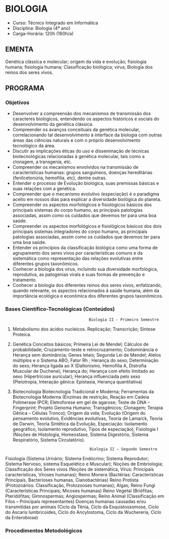 # BIOLOGIA 

* Curso: Técnico Integrado em Informática
* Disciplina: Biologia (4º ano)
* Carga-Horária: 120h (160h/a)

## EMENTA

Genética clássica e molecular; origem da vida e evolução; fisiologia humana; fisiologia humana; Classificação
biológica; vírus; Biologia dos reinos dos seres vivos.
## PROGRAMA
### Objetivos

*   Desenvolver a compreensão dos mecanismos de transmissão dos caracteres biológicos, entendendo os
    aspectos históricos e sociais do desenvolvimento da genética clássica.
*   Compreender os avanços conceituais da genética molecular, correlacionando tal desenvolvimento à interface
    da biologia com outras áreas das ciências naturais e com o próprio desenvolvimento tecnológico da área.
*   Discutir as implicações éticas do uso e disseminação de técnicas biotecnológicas relacionadas à genética
    molecular, tais como a clonagem, a transgenia, etc.
*   Compreender os mecanismos envolvidos na transmissão de características humanas: grupos sanguíneos,
    doenças hereditárias (fenilcetonúria, hemofilia, etc), dentre outras.
*    Entender o processo de Evolução biológica, suas premissas básicas e suas relações com a genética.
*   Compreender que o mecanismo evolutivo (especiação) é o paradigma aceito em nossos dias para explicar a
    diversidade biológica do planeta.
*   Compreender os aspectos morfológicos e fisiológicos básicos dos principais sistemas do corpo humano, as
    principais patologias associadas, assim como os cuidados que devemos ter para uma boa saúde.
*   Compreender os aspectos morfológicos e fisiológicos básicos dos dois principais sistemas integradores do
    corpo humano, as principais patologias associadas, assim como os cuidados que devemos ter para uma boa
    saúde.
*   Entender os princípios da classificação biológica como uma forma de agrupamento dos seres vivos por
    características comuns e da sistemática como representação das relações evolutivas entre diferentes grupos
    taxonômicos.
*   Conhecer a biologia dos vírus, incluindo sua diversidade morfológica, reprodutiva, as patogenias virais e suas
    formas de prevenção e tratamento.
*   Conhecer a biologia dos diferentes reinos dos seres vivos, enfatizando, quando relevante, os aspectos
    relacionados à saúde humana, além da importância ecológica e econômica dos diferentes grupos taxonômicos.
### Bases Científico-Tecnológicas (Conteúdos)

                                         Biologia II - Primeiro Semestre
1. Metabolismo dos ácidos nucleicos.
Replicação; Transcrição; Síntese Proteica.

2. Genética
Conceitos básicos; Primeira Lei de Mendel; Cálculos de probabilidade; Cruzamento-teste e retrocruzamento;
   Codominância e Herança sem dominância; Genes letais; Segunda Lei de Mendel; Alelos múltiplos e o Sistema
   ABO; Fator Rh ; Herança do sexo; Determinação do sexo; Herança ligada ao X (Daltonismo, Hemofilia A,
   Distrofia Muscular de Duchene); Herança do; Herança com efeito limitado ao sexo (Hipertricose auricular);
   Herança influenciada pelo sexo (Pleiotropia, Interação gênica: Epistasia, Herança quantitativa)

3. Biotecnologia
Biotecnologia Tradicional e Moderna; Ferramentas da Biotecnologia Moderna (Enzimas de restrição, Reação em
Cadeia Polimerase (PCR; Eletroforese em gel de agarose; Teste de DNA – Fingerprint; Projeto Genoma Humano;
Transgênicos; Clonagem; Terapia Gênica – Células Tronco); Origem da vida; Evolução (Origem do pensamento
evolutivo, Evidências evolutivas, Teoria de Lamarck, Teoria de Darwin, Teoria Sintética da Evolução, Especiação:
Isolamento geográfico, Isolamento reprodutivo, Tipos de especiação); Fisiologia I (Noções de Histologia,
Homeostase, Sistema Digestório, Sistema Respiratório, Sistema Circulatório).

                                         Biologia II – Segundo Semestre
Fisiologia (Sistema Urinário; Sistema Endócrino; Sistema Reprodutor; Sistema Nervoso, sistema Esquelético e
Muscular); Noções de Embriologia; Classificação dos Seres vivos (Noções de sistemática, Vírus: Principais
características, Viroses humanas); Reino Monera (Bactérias: Características Principais, Bacterioses humanas,
Cianobactérias) Reino Protista (Protozoários: Classificação, Protozooses humanas); Algas;            Reino Fungi
(Características Principais; Micoses humanas) Reino Vegetal (Briófitas; Pteridófitas; Gimnospermas; Angiospermas;
Reino Animal (Classificação em Filos – Principais representantes) Doenças humanas causadas e/ou transmitidas
por animais (Ciclo da Tênia, Ciclo da Esquistossomose, Ciclo do Ascaris lumbricoides, Ciclo do Ancylostoma, Ciclo
da Wuchereria, Ciclo da Enterobiose)
### Procedimentos Metodológicos
